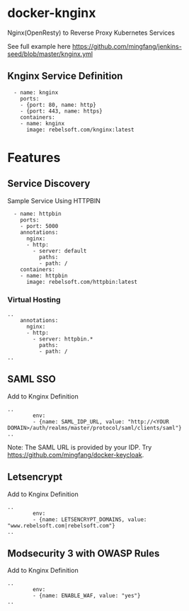 # docker-knginx
Nginx(OpenResty) to Reverse Proxy Kubernetes Services

See full example here https://github.com/mingfang/jenkins-seed/blob/master/knginx.yml

## Knginx Service Definition
```
  - name: knginx
    ports:
    - {port: 80, name: http}
    - {port: 443, name: https}
    containers:
    - name: knginx
      image: rebelsoft.com/knginx:latest
```

# Features

## Service Discovery
Sample Service Using HTTPBIN
```
  - name: httpbin
    ports:
    - port: 5000
    annotations:
      nginx:
      - http:
        - server: default
          paths:
          - path: /
    containers:
    - name: httpbin
      image: rebelsoft.com/httpbin:latest
```
### Virtual Hosting
```
..
    annotations:
      nginx:
      - http:
        - server: httpbin.*
          paths:
          - path: /
..                
```
## SAML SSO
Add to Knginx Definition
```
..
        env:
        - {name: SAML_IDP_URL, value: "http://<YOUR DOMAIN>/auth/realms/master/protocol/saml/clients/saml"}
..
```
Note: The SAML URL is provided by your IDP.  Try https://github.com/mingfang/docker-keycloak.

## Letsencrypt
Add to Knginx Definition
```
..
        env:
        - {name: LETSENCRYPT_DOMAINS, value: "www.rebelsoft.com|rebelsoft.com"}
..
```

## Modsecurity 3 with OWASP Rules
Add to Knginx Definition
```
..
        env:
        - {name: ENABLE_WAF, value: "yes"}
..
```

